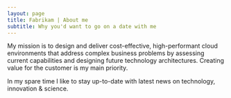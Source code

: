 ```yaml
---
layout: page
title: Fabrikam | About me
subtitle: Why you'd want to go on a date with me
---
```


My mission is to design and deliver cost-effective, high-performant cloud environments that address complex business problems by assessing current capabilities and designing future technology architectures. Creating value for the customer is my main priority.

In my spare time I like to stay up-to-date with latest news on technology, innovation & science.
